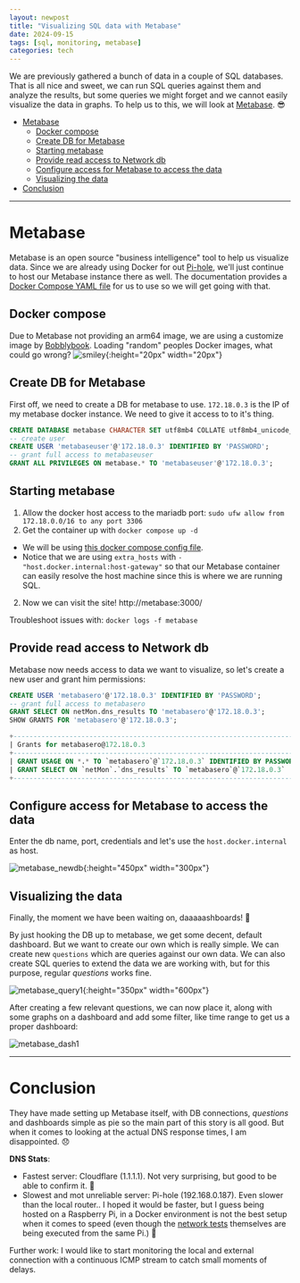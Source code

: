 ```yaml
---
layout: newpost
title: "Visualizing SQL data with Metabase"
date: 2024-09-15
tags: [sql, monitoring, metabase]
categories: tech
---
```


We are previously gathered a bunch of data in a couple of SQL databases. That is all nice and sweet, we can run SQL queries against them and analyze the results, but some queries we might forget and we cannot easily visualize the data in graphs. To help us to this, we will look at [Metabase](https://www.metabase.com/docs/latest/). :sunglasses:

- [Metabase](#metabase)
  - [Docker compose](#docker-compose)
  - [Create DB for Metabase](#create-db-for-metabase)
  - [Starting metabase](#starting-metabase)
  - [Provide read access to Network db](#provide-read-access-to-network-db)
  - [Configure access for Metabase to access the data](#configure-access-for-metabase-to-access-the-data)
  - [Visualizing the data](#visualizing-the-data)
- [Conclusion](#conclusion)

---

# Metabase

Metabase is an open source "business intelligence" tool to help us visualize data. Since we are already using Docker for out [Pi-hole]({{site.baseurl}}/blog/tech/pihole/), we'll just continue to host our Metabase instance there as well. The documentation provides a [Docker Compose YAML file](https://www.metabase.com/docs/latest/installation-and-operation/running-metabase-on-docker#example-docker-compose-yaml-file) for us to use so we will get going with that.

## Docker compose

Due to Metabase not providing an arm64 image, we are using a customize image by [Bobblybook](https://github.com/metabase/metabase/issues/13119#issuecomment-1226837758). Loading "random" peoples Docker images, what could go wrong? ![smiley](/assets/images/fine.png){:height="20px" width="20px"}

## Create DB for Metabase

First off, we need to create a DB for metabase to use. `172.18.0.3` is the IP of my metabase docker instance. We need to give it access to to it's thing.

```sql
CREATE DATABASE metabase CHARACTER SET utf8mb4 COLLATE utf8mb4_unicode_ci;
-- create user
CREATE USER 'metabaseuser'@'172.18.0.3' IDENTIFIED BY 'PASSWORD';
-- grant full access to metabaseuser
GRANT ALL PRIVILEGES ON metabase.* TO 'metabaseuser'@'172.18.0.3';
```

## Starting metabase

1. Allow the docker host access to the mariadb port: `sudo ufw allow from 172.18.0.0/16 to any port 3306`
1. Get the container up with `docker compose up -d`
  - We will be using [this docker compose config file](https://github.com/thorn5011/sharing-is-caring/blob/main/docker/docker-compose-raspberry5.yml).
  - Notice that we are using `extra_hosts` with `- "host.docker.internal:host-gateway"` so that our Metabase container can easily resolve the host machine since this is where we are running SQL.
2. Now we can visit the site! http://metabase:3000/

Troubleshoot issues with: `docker logs -f metabase`

## Provide read access to Network db

Metabase now needs access to data we want to visualize, so let's create a new user and grant him permissions:
```sql
CREATE USER 'metabasero'@'172.18.0.3' IDENTIFIED BY 'PASSWORD';
-- grant full access to metabasero
GRANT SELECT ON netMon.dns_results TO 'metabasero'@'172.18.0.3';
SHOW GRANTS FOR 'metabasero'@'172.18.0.3';

+--------------------------------------------------------------------------------------------------------------------+
| Grants for metabasero@172.18.0.3                                                                                   |
+--------------------------------------------------------------------------------------------------------------------+
| GRANT USAGE ON *.* TO `metabasero`@`172.18.0.3` IDENTIFIED BY PASSWORD '*' |
| GRANT SELECT ON `netMon`.`dns_results` TO `metabasero`@`172.18.0.3`                                                |
+--------------------------------------------------------------------------------------------------------------------+
```

## Configure access for Metabase to access the data

Enter the db name, port, credentials and let's use the `host.docker.internal` as host.

![metabase_newdb](/assets/images/blogs/metabase_newdb.jpg){:height="450px" width="300px"}

## Visualizing the data

Finally, the moment we have been waiting on, daaaaashboards! :metal:

By just hooking the DB up to metabase, we get some decent, default dashboard. But we want to create our own which is really simple.
We can create new `questions` which are queries against our own data. We can also create SQL queries to extend the data we are working with, but for this purpose, regular *questions* works fine.

![metabase_query1](/assets/images/blogs/metabase_query1.jpg){:height="350px" width="600px"}

After creating a few relevant questions, we can now place it, along with some graphs on a dashboard and add some filter, like time range to get us a proper dashboard:

![metabase_dash1](/assets/images/blogs/metabase_dashboard1.jpg)

---

# Conclusion

They have made setting up Metabase itself, with DB connections, *questions* and dashboards simple as pie so the main part of this story is all good. But when it comes to looking at the actual DNS response times, I am disappointed. :disappointed:

**DNS Stats**:
- Fastest server: Cloudflare (1.1.1.1). Not very surprising, but good to be able to confirm it. :runner:
- Slowest and mot unreliable server: Pi-hole (192.168.0.187). Even slower than the local router.. I hoped it would be faster, but I guess being hosted on a Raspberry Pi, in a Docker environment is not the best setup when it comes to speed (even though the [network tests]({{site.baseurl}}/blog/tech/network-monitoring/) themselves are being executed from the same Pi.) :turtle:

Further work: I would like to start monitoring the local and external connection with a continuous ICMP stream to catch small moments of delays.  